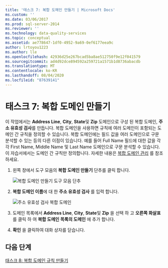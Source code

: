 ```yaml
---
title: '태스크 7: 복합 도메인 만들기 | Microsoft Docs'
ms.custom: ''
ms.date: 03/06/2017
ms.prod: sql-server-2014
ms.reviewer: ''
ms.technology: data-quality-services
ms.topic: conceptual
ms.assetid: ae778647-1df0-4952-9a69-0ef6177eea9c
author: lrtoyou1223
ms.author: lle
ms.openlocfilehash: 42936d25e267bcad5ba8ae512750f9e12f041579
ms.sourcegitcommit: ad4d92dce894592a259721a1571b1d8736abacdb
ms.translationtype: MT
ms.contentlocale: ko-KR
ms.lasthandoff: 08/04/2020
ms.locfileid: "87639141"
---
```

# <a name="task-7-creating-a-composite-domain"></a>태스크 7: 복합 도메인 만들기
  이 작업에서는 **Address Line**, **City**, **State**및 **Zip** 도메인으로 구성 된 복합 도메인, **주소 유효성 검사**를 만듭니다. 복합 도메인을 사용하면 규칙에 여러 도메인이 포함되는 도메인 간 규칙을 정의할 수 있습니다. 복합 도메인에는 필드 값을 여러 도메인으로 구문 분석할 수 있는 등의 다른 이점이 있습니다.  예를 들어 Full Name 필드에 대한 값을 각각 First Name, Middle Name 및 Last Name 도메인으로 구문 분석할 수 있습니다. 이 자습서에서는 도메인 간 규칙만 정의합니다. 자세한 내용은 [복합 도메인 관리](https://msdn.microsoft.com/library/hh510399.aspx) 를 참조 하세요.  
  
1.  왼쪽 창에서 도구 모음의 **복합 도메인 만들기** 단추를 클릭 합니다.  
  
     ![복합 도메인 만들기 도구 모음 단추](../../2014/tutorials/media/et-creatingacompositedomain-01.jpg "복합 도메인 만들기 도구 모음 단추")  
  
2.  **복합 도메인 이름**에 대 한 **주소 유효성 검사** 를 입력 합니다.  
  
     ![주소 유효성 검사 복합 도메인](../../2014/tutorials/media/et-creatingacompositedomain-02.jpg "주소 유효성 검사 복합 도메인")  
  
3.  도메인 목록에서 **Address Line**, **City**, **State**및 **Zip** 을 선택 하 고 **오른쪽 화살표** 를 클릭 하 여 **복합 도메인 목록의 도메인** 에 추가 합니다.  
  
4.  **확인** 을 클릭하여 대화 상자를 닫습니다.  
  
## <a name="next-step"></a>다음 단계  
 [태스크 8: 복합 도메인 규칙 만들기](../../2014/tutorials/task-8-creating-a-composite-domain-rule.md)  
  
  
